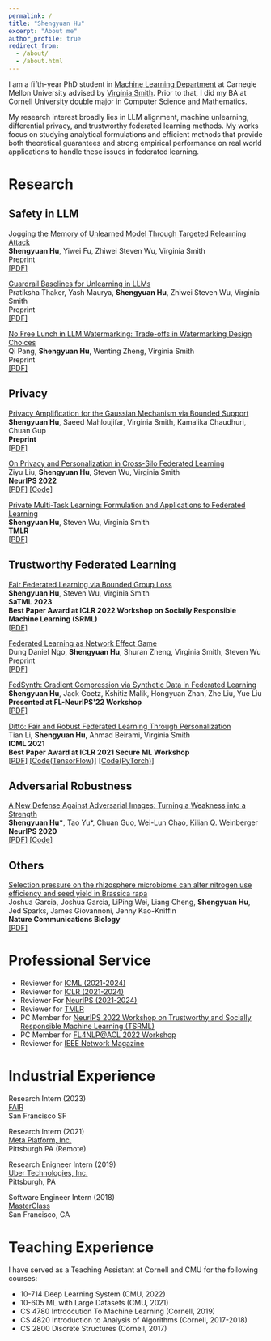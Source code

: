 ```yaml
---
permalink: /
title: "Shengyuan Hu"
excerpt: "About me"
author_profile: true
redirect_from: 
  - /about/
  - /about.html
---
```


I am a fifth-year PhD student in [Machine Learning Department](https://www.ml.cmu.edu/) at Carnegie Mellon University advised by [Virginia Smith](https://www.cs.cmu.edu/~smithv/). Prior to that, I did my BA at Cornell University double major in Computer Science and Mathematics. 

My research interest broadly lies in LLM alignment, machine unlearning, differential privacy, and trustworthy federated learning methods. My works focus on studying analytical formulations and efficient methods that provide both theoretical guarantees and strong empirical performance on real world applications to handle these issues in federated learning.



# Research

## Safety in LLM

[Jogging the Memory of Unlearned Model Through Targeted Relearning Attack](https://arxiv.org/abs/2406.13356)\
**Shengyuan Hu**, Yiwei Fu, Zhiwei Steven Wu, Virginia Smith\
Preprint\
[\[PDF\]](https://arxiv.org/pdf/2406.13356.pdf)

[Guardrail Baselines for Unlearning in LLMs](https://arxiv.org/abs/2403.03329)\
Pratiksha Thaker, Yash Maurya, **Shengyuan Hu**, Zhiwei Steven Wu, Virginia Smith\
Preprint\
[\[PDF\]](https://arxiv.org/pdf/2403.03329.pdf)

[No Free Lunch in LLM Watermarking: Trade-offs in Watermarking Design Choices](https://arxiv.org/abs/2402.16187)\
Qi Pang, **Shengyuan Hu**, Wenting Zheng, Virginia Smith\
Preprint\
[\[PDF\]](https://arxiv.org/pdf/2402.16187.pdf)

## Privacy

[Privacy Amplification for the Gaussian Mechanism via Bounded Support](https://arxiv.org/abs/2403.05598)\
**Shengyuan Hu**, Saeed Mahloujifar, Virginia Smith, Kamalika Chaudhuri, Chuan Gup\
**Preprint**\
[\[PDF\]](https://arxiv.org/abs/2403.05598.pdf) 

[On Privacy and Personalization in Cross-Silo Federated Learning](https://arxiv.org/abs/2206.07902)\
Ziyu Liu, **Shengyuan Hu**, Steven Wu, Virginia Smith\
**NeurIPS 2022**\
[\[PDF\]](https://arxiv.org/pdf/2206.07902.pdf) [\[Code\]](https://github.com/kenziyuliu/private-cross-silo-fl)

[Private Multi-Task Learning: Formulation and Applications to Federated Learning](https://arxiv.org/abs/2108.12978)\
**Shengyuan Hu**, Steven Wu, Virginia Smith\
**TMLR**\
[\[PDF\]](https://arxiv.org/pdf/2108.12978.pdf)


## Trustworthy Federated Learning

[Fair Federated Learning via Bounded Group Loss](https://arxiv.org/abs/2203.10190)\
**Shengyuan Hu**, Steven Wu, Virginia Smith\
**SaTML 2023**\
**Best Paper Award at ICLR 2022 Workshop on Socially Responsible Machine Learning (SRML)**\
[\[PDF\]](https://arxiv.org/pdf/2203.10190.pdf) 

[Federated Learning as Network Effect Game](https://arxiv.org/abs/2302.08533)\
Dung Daniel Ngo, **Shengyuan Hu**, Shuran Zheng, Virginia Smith, Steven Wu\
Preprint\
[\[PDF\]](https://arxiv.org/pdf/2302.08533.pdf) 

[FedSynth: Gradient Compression via Synthetic Data in Federated Learning](https://arxiv.org/abs/2204.01273)\
**Shengyuan Hu**, Jack Goetz, Kshitiz Malik, Hongyuan Zhan, Zhe Liu, Yue Liu\
**Presented at FL-NeurIPS'22 Workshop**\
[\[PDF\]](https://arxiv.org/pdf/2204.01273.pdf)

[Ditto: Fair and Robust Federated Learning Through Personalization](https://proceedings.mlr.press/v139/li21h.html)\
Tian Li, **Shengyuan Hu**, Ahmad Beirami, Virginia Smith\
**ICML 2021**\
**Best Paper Award at ICLR 2021 Secure ML Workshop**\
[\[PDF\]](http://proceedings.mlr.press/v139/li21h/li21h.pdf) [\[Code(TensorFlow)\]](https://github.com/litian96/ditto) [\[Code(PyTorch)\]](https://github.com/s-huu/Ditto)

## Adversarial Robustness

[A New Defense Against Adversarial Images: Turning a Weakness into a Strength](https://proceedings.neurips.cc/paper/2019/hash/cbb6a3b884f4f88b3a8e3d44c636cbd8-Abstract.html)\
**Shengyuan Hu\***, Tao Yu\*, Chuan Guo, Wei-Lun Chao, Kilian Q. Weinberger\
**NeurIPS 2020**\
[\[PDF\]](https://proceedings.neurips.cc/paper/2019/file/cbb6a3b884f4f88b3a8e3d44c636cbd8-Paper.pdf) [\[Code\]](https://github.com/s-huu/TurningWeaknessIntoStrength)

## Others

[Selection pressure on the rhizosphere microbiome can alter nitrogen use efficiency and seed yield in Brassica rapa](https://www.nature.com/articles/s42003-022-03860-5)\
Joshua Garcia, Joshua Garcia, LiPing Wei, Liang Cheng, **Shengyuan Hu**, Jed Sparks, James Giovannoni, Jenny Kao-Kniffin\
**Nature Communications Biology**\
[\[PDF\]](https://www.nature.com/articles/s42003-022-03860-5)

# Professional Service
- Reviewer for [ICML (2021-2024)](https://icml.cc/)
- Reviewer for [ICLR (2021-2024)](https://iclr.cc/)
- Reviewer For [NeurIPS (2021-2024)](https://neurips.cc/)
- Reviewer for [TMLR](https://jmlr.org/tmlr/)
- PC Member for [NeurIPS 2022 Workshop on Trustworthy and Socially Responsible Machine Learning (TSRML)](https://tsrml2022.github.io/)
- PC Member for [FL4NLP@ACL 2022 Workshop](https://fl4nlp.github.io/)
- Reviewer for [IEEE Network Magazine](https://www.comsoc.org/publications/magazines/ieee-network)

# Industrial Experience

Research Intern (2023)\
[FAIR](https://about.meta.com/)\
San Francisco SF

Research Intern (2021)\
[Meta Platform, Inc.](https://about.meta.com/)\
Pittsburgh PA (Remote)

Research Enigneer Intern (2019)\
[Uber Technologies, Inc.](https://www.uber.com/)\
Pittsburgh, PA

Software Engineer Intern (2018)\
[MasterClass](https://www.masterclass.com/)\
San Francisco, CA

# Teaching Experience

I have served as a Teaching Assistant at Cornell and CMU for the following courses:
- 10-714 Deep Learning System (CMU, 2022)
- 10-605 ML with Large Datasets (CMU, 2021)
- CS 4780 Intrdocution To Machine Learning (Cornell, 2019)
- CS 4820 Introduction to Analysis of Algorithms (Cornell, 2017-2018)
- CS 2800 Discrete Structures (Cornell, 2017)
